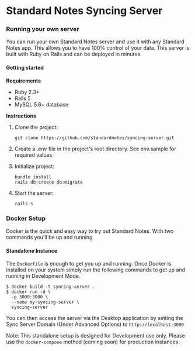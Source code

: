 # Standard Notes Syncing Server

### Running your own server
You can run your own Standard Notes server and use it with any Standard Notes app. This allows you to have 100% control of your data. This server is built with Ruby on Rails and can be deployed in minutes.

#### Getting started

**Requirements**

- Ruby 2.3+
- Rails 5
- MySQL 5.6+ database

**Instructions**

1. Clone the project:

	```
	git clone https://github.com/standardnotes/syncing-server.git
	```

2. Create a .env file in the project's root directory. See env.sample for required values.


3. Initialize project:

	```
	bundle install
	rails db:create db:migrate
	```

4. Start the server:

	```
	rails s
	```

### Docker Setup

Docker is the quick and easy way to try out Standard Notes. With two commands you'll be up and running.

#### Standalone Instance

The `Dockerfile` is enough to get you up and running. Once Docker is installed on your system simply run the following commands to get up and running in Development Mode.

```
$ docker build -t syncing-server .
$ docker run -d \
  -p 3000:3000 \
  --name my-syncing-server \
  syncing-server
```

You can then access the server via the Desktop application by setting the Sync Server Domain (Under Advanced Options) to `http://localhost:3000`

Note: This standalone setup is designed for Development use only. Please use the `docker-compose` method (coming soon) for production instances.
